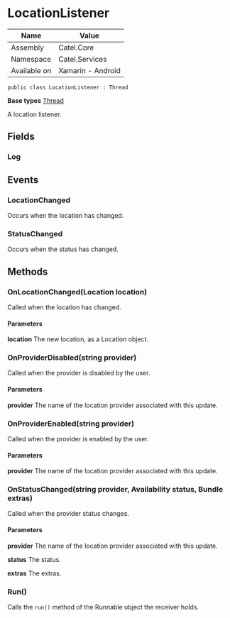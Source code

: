 

# LocationListener

Name|Value
---|---
Assembly|Catel.Core
Namespace|Catel.Services
Available on|Xamarin - Android

```
public class LocationListener : Thread
```

**Base types**
[Thread]()


A location listener.



## Fields

### Log

## Events

### LocationChanged

Occurs when the location has changed.



### StatusChanged

Occurs when the status has changed.



## Methods

### OnLocationChanged(Location location)

Called when the location has changed.

#### Parameters

**location**
The new location, as a Location object.



### OnProviderDisabled(string provider)

Called when the provider is disabled by the user.

#### Parameters

**provider**
The name of the location provider associated with this update.



### OnProviderEnabled(string provider)

Called when the provider is enabled by the user.

#### Parameters

**provider**
The name of the location provider associated with this update.



### OnStatusChanged(string provider, Availability status, Bundle extras)

Called when the provider status changes.

#### Parameters

**provider**
The name of the location provider associated with this update.

**status**
The status.

**extras**
The extras.



### Run()

Calls the ```run()``` method of the Runnable object the receiver holds.



